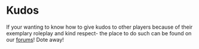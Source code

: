 # Kudos

If your wanting to know how to give kudos to other players because of their exemplary roleplay and kind respect- the place to do such can be found on our [forums](https://resdayn.boards.net/board/66/)!
Dote away!
